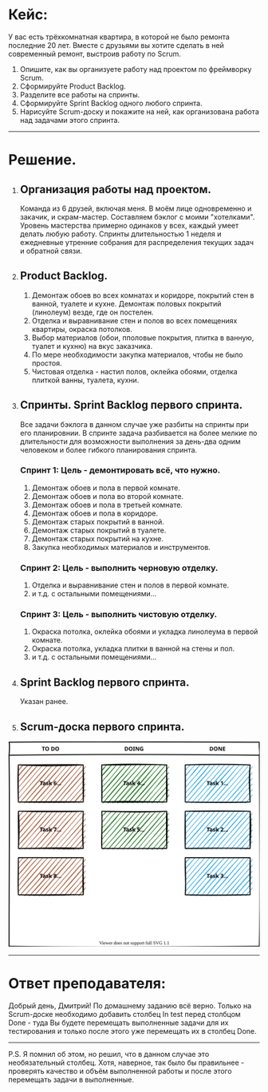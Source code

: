 # Кейс:

У вас есть трёхкомнатная квартира, в которой не было ремонта последние 20 лет. Вместе с друзьями вы хотите сделать в ней современный ремонт, выстроив работу по Scrum.

1. Опишите, как вы организуете работу над проектом по фреймворку Scrum.
2. Сформируйте Product Backlog.
3. Разделите все работы на спринты.
4. Сформируйте Sprint Backlog одного любого спринта.
5. Нарисуйте Scrum-доску и покажите на ней, как организована работа над задачами этого спринта.

***
# Решение.


1. ## Организация работы над проектом.

   Команда из 6 друзей, включая меня. В моём лице одновременно и закачик, и скрам-мастер. Составляем бэклог с моими "хотелками". Уровень мастерства примерно одинаков у всех, каждый умеет делать любую работу. Спринты длительностью 1 неделя и ежедневные утренние собрания для распределения текущих задач и обратной связи.

2. ## Product Backlog.

   1. Демонтаж обоев во всех комнатах и коридоре, покрытий стен в ванной, туалете и кухне. Демонтаж половых покрытий (линолеум) везде, где он постелен.
   2. Отделка и выравнивание стен и полов во всех помещениях квартиры, окраска потолков.
   3. Выбор материалов (обои, пполовые покрытия, плитка в ванную, туалет и кухню) на вкус заказчика.
   4. По мере необходимости закупка материалов, чтобы не было простоя.
   5. Чистовая отделка - настил полов, оклейка обоями, отделка плиткой ванны, туалета, кухни.

3. ## Спринты. Sprint Backlog первого спринта.
   
   Все задачи бэклога в данном случае уже разбиты на спринты при его планировнии. В спринте задача разбивается на более мелкие по длительности для возможности выполнения за день-два одним человеком и более гибкого планирования спринта.

   ### Спринт 1: Цель - демонтировать всё, что нужно.
   1. Демонтаж обоев и пола в первой комнате.
   2. Демонтаж обоев и пола во второй комнате.
   3. Демонтаж обоев и пола в третьей комнате.
   4. Демонтаж обоев и пола в коридоре.
   5. Демонтаж старых покрытий в ванной.
   6. Демонтаж старых покрытий в туалете.
   7. Демонтаж старых покрытий на кухне.
   8. Закупка необходимых материалов и инструментов.
 
   ### Спринт 2: Цель - выполнить черновую отделку.

   1. Отделка и выравнивание стен и полов в первой комнате.
   2. и т.д. с остальными помещениями...   
   
   ### Спринт 3: Цель - выполнить чистовую отделку.
   1. Окраска потолка, оклейка обоями и укладка линолеума в первой комнате.
   2. Окраска потолка, укладка плитки в ванной на стены и пол.
   3. и т.д. с остальными помещениями...
   
4. ## Sprint Backlog первого спринта.
   Указан ранее.

5. ## Scrum-доска первого спринта.
   
![Image](ScrumBoardHW3.drawio.svg)


***

# Ответ преподавателя:

Добрый день, Дмитрий!
По домашнему заданию всё верно.
Только на Scrum-доске необходимо добавить столбец In test перед столбцом Done - туда Вы будете перемещать выполненные задачи для их тестирования и только после этого уже перемещать их в столбец Done.


***

P.S. Я помнил об этом, но решил, что в данном случае это необязательный столбец. Хотя, наверное, так было бы правильнее - проверять качество  и объём выполненной работы и после этого перемещать задачи в выполненные.
